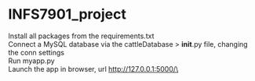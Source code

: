 # INFS7901_project

Install all packages from the requirements.txt\
Connect a MySQL database via the cattleDatabase > __init__.py file, changing the conn settings\
Run myapp.py\
Launch the app in browser, url http://127.0.0.1:5000/\
